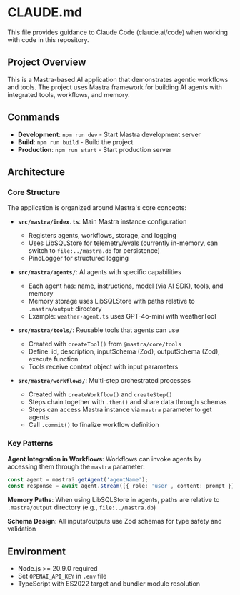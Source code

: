 # CLAUDE.md

This file provides guidance to Claude Code (claude.ai/code) when working with code in this repository.

## Project Overview

This is a Mastra-based AI application that demonstrates agentic workflows and tools. The project uses Mastra framework for building AI agents with integrated tools, workflows, and memory.

## Commands

- **Development**: `npm run dev` - Start Mastra development server
- **Build**: `npm run build` - Build the project
- **Production**: `npm run start` - Start production server

## Architecture

### Core Structure

The application is organized around Mastra's core concepts:

- **`src/mastra/index.ts`**: Main Mastra instance configuration
  - Registers agents, workflows, storage, and logging
  - Uses LibSQLStore for telemetry/evals (currently in-memory, can switch to `file:../mastra.db` for persistence)
  - PinoLogger for structured logging

- **`src/mastra/agents/`**: AI agents with specific capabilities
  - Each agent has: name, instructions, model (via AI SDK), tools, and memory
  - Memory storage uses LibSQLStore with paths relative to `.mastra/output` directory
  - Example: `weather-agent.ts` uses GPT-4o-mini with weatherTool

- **`src/mastra/tools/`**: Reusable tools that agents can use
  - Created with `createTool()` from `@mastra/core/tools`
  - Define: id, description, inputSchema (Zod), outputSchema (Zod), execute function
  - Tools receive context object with input parameters

- **`src/mastra/workflows/`**: Multi-step orchestrated processes
  - Created with `createWorkflow()` and `createStep()`
  - Steps chain together with `.then()` and share data through schemas
  - Steps can access Mastra instance via `mastra` parameter to get agents
  - Call `.commit()` to finalize workflow definition

### Key Patterns

**Agent Integration in Workflows**: Workflows can invoke agents by accessing them through the `mastra` parameter:
```typescript
const agent = mastra?.getAgent('agentName');
const response = await agent.stream([{ role: 'user', content: prompt }]);
```

**Memory Paths**: When using LibSQLStore in agents, paths are relative to `.mastra/output` directory (e.g., `file:../mastra.db`)

**Schema Design**: All inputs/outputs use Zod schemas for type safety and validation

## Environment

- Node.js >= 20.9.0 required
- Set `OPENAI_API_KEY` in `.env` file
- TypeScript with ES2022 target and bundler module resolution